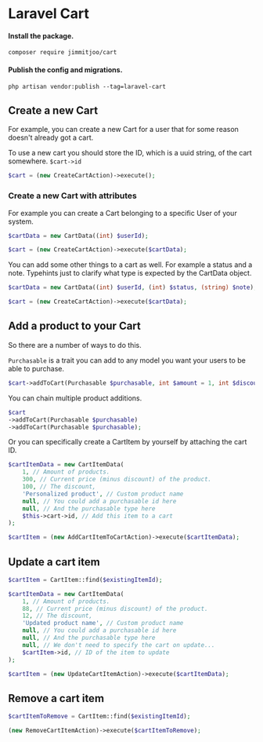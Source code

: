 # Laravel Cart

#### Install the package.

`composer require jimmitjoo/cart`

#### Publish the config and migrations.

`php artisan vendor:publish --tag=laravel-cart`

## Create a new Cart

For example, you can create a new Cart for a user that for some reason doesn't already got a cart.

To use a new cart you should store the ID, which is a uuid string, of the cart somewhere. `$cart->id`

```php
$cart = (new CreateCartAction)->execute();
```

### Create a new Cart with attributes

For example you can create a Cart belonging to a specific User of your system.

```php
$cartData = new CartData((int) $userId);

$cart = (new CreateCartAction)->execute($cartData);
```

You can add some other things to a cart as well. For example a status and a note. Typehints just to clarify what type is
expected by the CartData object.

```php
$cartData = new CartData((int) $userId, (int) $status, (string) $note);

$cart = (new CreateCartAction)->execute($cartData);
```

## Add a product to your Cart

So there are a number of ways to do this.

`Purchasable` is a trait you can add to any model you want your users to be able to purchase.
```php 
$cart->addToCart(Purchasable $purchasable, int $amount = 1, int $discount = 0);
```

You can chain multiple product additions.
```php 
$cart
->addToCart(Purchasable $purchasable)
->addToCart(Purchasable $purchasable);
```

Or you can specifically create a CartItem by yourself by attaching the cart ID.
```php
$cartItemData = new CartItemData(
    1, // Amount of products.
    300, // Current price (minus discount) of the product.
    100, // The discount,
    'Personalized product', // Custom product name
    null, // You could add a purchasable id here
    null, // And the purchasable type here
    $this->cart->id, // Add this item to a cart
);

$cartItem = (new AddCartItemToCartAction)->execute($cartItemData);
```

## Update a cart item

```php
$cartItem = CartItem::find($existingItemId);

$cartItemData = new CartItemData(
    1, // Amount of products.
    88, // Current price (minus discount) of the product.
    12, // The discount,
    'Updated product name', // Custom product name
    null, // You could add a purchasable id here
    null, // And the purchasable type here
    null, // We don't need to specify the cart on update...
    $cartItem->id, // ID of the item to update
);

$cartItem = (new UpdateCartItemAction)->execute($cartItemData);
```

## Remove a cart item
```php
$cartItemToRemove = CartItem::find($existingItemId);

(new RemoveCartItemAction)->execute($cartItemToRemove);
```